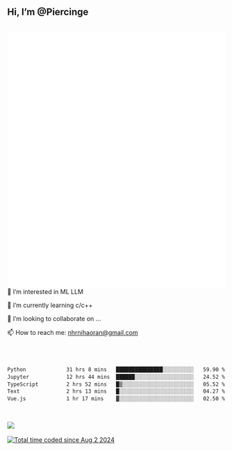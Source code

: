 <h2> Hi, I’m @Piercinge </h2>

<br>

<img align="right" src="https://raw.githubusercontent.com/Piercinge/github-stats/master/generated/overview.svg#gh-light-mode-only">
<img align="right" src="https://raw.githubusercontent.com/Piercinge/github-stats/master/generated/overview.svg#gh-dark-mode-only">

👀 I’m interested in ML LLM

🌱 I’m currently learning c/c++

💞️ I’m looking to collaborate on ...

📫 How to reach me: nhrnihaoran@gmail.com

<br><br>

<!--START_SECTION:waka-->

```txt
Python             31 hrs 8 mins   ███████████████░░░░░░░░░░   59.90 %
Jupyter            12 hrs 44 mins  ██████░░░░░░░░░░░░░░░░░░░   24.52 %
TypeScript         2 hrs 52 mins   █▒░░░░░░░░░░░░░░░░░░░░░░░   05.52 %
Text               2 hrs 13 mins   █░░░░░░░░░░░░░░░░░░░░░░░░   04.27 %
Vue.js             1 hr 17 mins    ▓░░░░░░░░░░░░░░░░░░░░░░░░   02.50 %
```

<!--END_SECTION:waka-->

<br>

<a href="https://wakatime.com"><img src="https://wakatime.com/share/@haoran_ni/48d32ab7-16dd-4d92-9eeb-ae9d66413442.png" /></a>

<!--
[![Ashutosh's github activity graph](https://github-readme-activity-graph.vercel.app/graph?username=Piercinge&theme=minimal)](https://github.com/ashutosh00710/github-readme-activity-graph)-->

<a href="https://wakatime.com/@2e7a1580-9a6c-4340-8b70-5b56364a5d8c"><img src="https://wakatime.com/badge/user/2e7a1580-9a6c-4340-8b70-5b56364a5d8c.svg" alt="Total time coded since Aug 2 2024" /></a>
